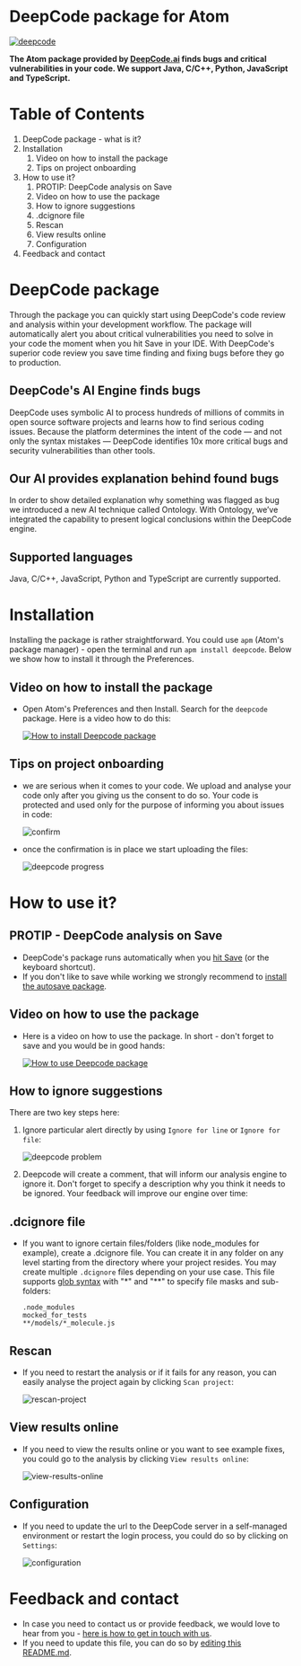 # DeepCode package for Atom

[![deepcode](https://www.deepcode.ai/api/gh/badge?key=eyJhbGciOiJIUzI1NiIsInR5cCI6IkpXVCJ9.eyJwbGF0Zm9ybTEiOiJnaCIsIm93bmVyMSI6IkRlZXBDb2RlQUkiLCJyZXBvMSI6ImF0b20tcGx1Z2luIiwiaW5jbHVkZUxpbnQiOmZhbHNlLCJhdXRob3JJZCI6MTI0NjksImlhdCI6MTU5NjA5Njg3Nn0.Mk5vwjpwcmPVIK8yAFWslIcPMCrKboIhGUBz47-6AFc)](https://www.deepcode.ai/app/gh/DeepCodeAI/atom-plugin/_/dashboard?utm_content=gh%2FDeepCodeAI%2Fatom-plugin)

**The Atom package provided by <a href="https://www.deepcode.ai/">DeepCode.ai</a> finds bugs and critical vulnerabilities in your code. We support Java, C/C++, Python, JavaScript and TypeScript.**

# Table of Contents

1. DeepCode package - what is it?
2. Installation
   1. Video on how to install the package
   2. Tips on project onboarding
3. How to use it?
   1. PROTIP: DeepCode analysis on Save
   2. Video on how to use the package
   3. How to ignore suggestions
   4. .dcignore file
   5. Rescan
   6. View results online
   7. Configuration
4. Feedback and contact

# DeepCode package

Through the package you can quickly start using DeepCode's code review and analysis within your development workflow. The package will automatically alert you about critical vulnerabilities you need to solve in your code the moment when you hit Save in your IDE. With DeepCode's superior code review you save time finding and fixing bugs before they go to production.

## DeepCode's AI Engine finds bugs

DeepCode uses symbolic AI to process hundreds of millions of commits in open source software projects and learns how to find serious coding issues. Because the platform determines the intent of the code — and not only the syntax mistakes — DeepCode identifies 10x more critical bugs and security vulnerabilities than other tools.

## Our AI provides explanation behind found bugs

In order to show detailed explanation why something was flagged as bug we introduced a new AI technique called Ontology. With Ontology, we’ve integrated the capability to present logical conclusions within the DeepCode engine.

## Supported languages

Java, C/C++, JavaScript, Python and TypeScript are currently supported.

# Installation

Installing the package is rather straightforward. You could use `apm` (Atom's package manager) - open the terminal and run `apm install deepcode`. Below we show how to install it through the Preferences.

## Video on how to install the package

- Open Atom's Preferences and then Install. Search for the `deepcode` package. Here is a video how to do this:

   [![How to install Deepcode package](images/install-atom-package.png)](https://www.youtube.com/watch?v=hhiZWg6nnKs&utm_source=atom-package-readme)

## Tips on project onboarding

- we are serious when it comes to your code. We upload and analyse your code only after you giving us the consent to do so. Your code is protected and used only for the purpose of
informing you about issues in code:

   ![confirm](images/confirm.png)

- once the confirmation is in place we start uploading the files:

   ![deepcode progress](images/progress.png)

# How to use it?

## PROTIP - DeepCode analysis on Save

- DeepCode's package runs automatically when you [hit Save](https://flight-manual.atom.io/getting-started/sections/atom-basics/#editing-and-saving-a-file) (or the keyboard shortcut).
- If you don't like to save while working we strongly recommend to [install the autosave package](https://atom.io/packages/autosave).

## Video on how to use the package

- Here is a video on how to use the package. In short - don't forget to save and you would be in good hands:

   [![How to use Deepcode package](images/atom-usage.png)](https://www.youtube.com/watch?v=JiUKBcCY3uo&utm_source=atom-package-readme)

## How to ignore suggestions

There are two key steps here:

   1. Ignore particular alert directly by using `Ignore for line` or `Ignore for file`:

      ![deepcode problem](images/problem.png)

   2. Deepcode will create a comment, that will inform our analysis engine to ignore it. Don't forget to specify a description why you think it needs to be ignored. Your feedback will improve our engine over time:

## .dcignore file

- If you want to ignore certain files/folders (like node_modules for example), create a .dcignore file. You can create it in any folder on any level starting from the directory where your project resides. You may create multiple `.dcignore` files depending on your use case. This file supports [glob syntax](https://en.wikipedia.org/wiki/Glob_(programming)) with "*" and "**" to specify file masks and sub-folders:

   ```
   .node_modules
   mocked_for_tests
   **/models/*_molecule.js
   ```

## Rescan

- If you need to restart the analysis or if it fails for any reason, you can easily analyse the project again by clicking `Scan project`:

   ![rescan-project](images/rescan-project.png)

## View results online

- If you need to view the results online or you want to see example fixes, you could go to the analysis by clicking `View results online`:

   ![view-results-online](images/view-results-online.png)

## Configuration

- If you need to update the url to the DeepCode server in a self-managed environment or restart the login process, you could do so by clicking on `Settings`:

   ![configuration](images/configuration.png)

# Feedback and contact

- In case you need to contact us or provide feedback, we would love to hear from you - [here is how to get in touch with us](https://www.deepcode.ai/feedback).
- If you need to update this file, you can do so by [editing this README.md](https://github.com/DeepCodeAI/atom-plugin/edit/master/README.md).
